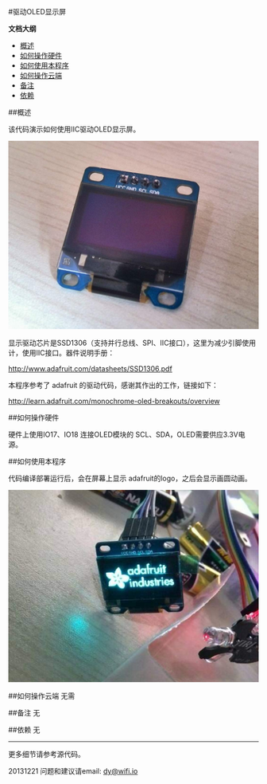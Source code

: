 ﻿#驱动OLED显示屏

**文档大纲**

- [概述](#overview)
- [如何操作硬件](#HardwareHowTo)
- [如何使用本程序](#SoftwareHowTo)
- [如何操作云端](#CloudHowTo)
- [备注](#notes)
- [依赖](#dependency)



<a name="overview"></a>
##概述

该代码演示如何使用IIC驱动OLED显示屏。

![oled_module](../../addons_img/oled_iic.jpg)

显示驱动芯片是SSD1306（支持并行总线、SPI、IIC接口），这里为减少引脚使用计，使用IIC接口。器件说明手册：

http://www.adafruit.com/datasheets/SSD1306.pdf

本程序参考了 adafruit 的驱动代码，感谢其作出的工作，链接如下：

http://learn.adafruit.com/monochrome-oled-breakouts/overview

<a name="HardwareHowTo"></a>
##如何操作硬件

硬件上使用IO17、IO18 连接OLED模块的 SCL、SDA，OLED需要供应3.3V电源。

<a name="SoftwareHowTo"></a>
##如何使用本程序

代码编译部署运行后，会在屏幕上显示 adafruit的logo，之后会显示画圆动画。

![oled_module](../../addons_img/oled_iic_adafruit.jpg)

<a name="CloudHowTo"></a>
##如何操作云端
无需


<a name="notes"></a>
##备注
无


<a name="dependency"></a>
##依赖
无


****
更多细节请参考源代码。

20131221
问题和建议请email: dy@wifi.io 


